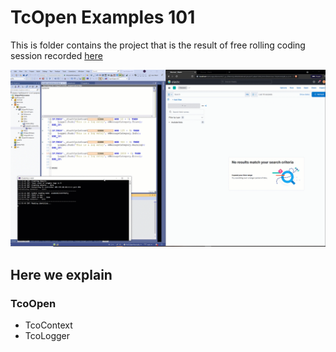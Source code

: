 # TcOpen Examples 101

This is folder contains the project that is the result of free rolling coding session recorded [here](https://www.youtube.com/watch?v=Nr8Y-5GHSxE)

![Alt Text](assets/TcOpen-Inxton-Kobana.gif)

## Here we explain

### TcoOpen

- TcoContext
- TcoLogger
